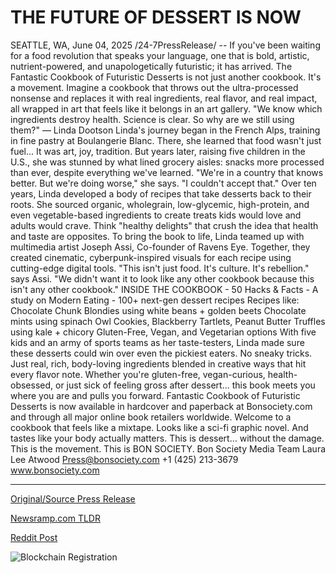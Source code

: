 # THE FUTURE OF DESSERT IS NOW

SEATTLE, WA, June 04, 2025 /24-7PressRelease/ -- If you've been waiting for a food revolution that speaks your language, one that is bold, artistic, nutrient-powered, and unapologetically futuristic; it has arrived.  The Fantastic Cookbook of Futuristic Desserts is not just another cookbook. It's a movement.   Imagine a cookbook that throws out the ultra-processed nonsense and replaces it with real ingredients, real flavor, and real impact, all wrapped in art that feels like it belongs in an art gallery.  "We know which ingredients destroy health. Science is clear. So why are we still using them?" — Linda Dootson  Linda's journey began in the French Alps, training in fine pastry at Boulangerie Blanc. There, she learned that food wasn't just fuel... It was art, joy, tradition. But years later, raising five children in the U.S., she was stunned by what lined grocery aisles: snacks more processed than ever, despite everything we've learned.  "We're in a country that knows better. But we're doing worse," she says. "I couldn't accept that."  Over ten years, Linda developed a body of recipes that take desserts back to their roots. She sourced organic, wholegrain, low-glycemic, high-protein, and even vegetable-based ingredients to create treats kids would love and adults would crave. Think "healthy delights" that crush the idea that health and taste are opposites.  To bring the book to life, Linda teamed up with multimedia artist Joseph Assi, Co-founder of Ravens Eye. Together, they created cinematic, cyberpunk-inspired visuals for each recipe using cutting-edge digital tools.  "This isn't just food. It's culture. It's rebellion." says Assi. "We didn't want it to look like any other cookbook because this isn't any other cookbook."  INSIDE THE COOKBOOK  - 50 Hacks & Facts - A study on Modern Eating - 100+ next-gen dessert recipes  Recipes like: Chocolate Chunk Blondies using white beans + golden beets Chocolate mints using spinach Owl Cookies, Blackberry Tartlets, Peanut Butter Truffles using kale + chicory Gluten-Free, Vegan, and Vegetarian options  With five kids and an army of sports teams as her taste-testers, Linda made sure these desserts could win over even the pickiest eaters. No sneaky tricks. Just real, rich, body-loving ingredients blended in creative ways that hit every flavor note.  Whether you're gluten-free, vegan-curious, health-obsessed, or just sick of feeling gross after dessert... this book meets you where you are and pulls you forward.  Fantastic Cookbook of Futuristic Desserts is now available in hardcover and paperback at Bonsociety.com and through all major online book retailers worldwide.  Welcome to a cookbook that feels like a mixtape. Looks like a sci-fi graphic novel. And tastes like your body actually matters.  This is dessert… without the damage. This is the movement. This is BON SOCIETY.  Bon Society Media Team Laura Lee Atwood Press@bonsociety.com +1 (425) 213-3679 www.bonsociety.com 

---

[Original/Source Press Release](https://www.24-7pressrelease.com/press-release/523479/the-future-of-dessert-is-now)
                    

[Newsramp.com TLDR](https://newsramp.com/curated-news/revolutionary-cookbook-blends-art-health-and-futuristic-desserts/5eb902c74fbd76ec5b8008aa999326a5) 

 



[Reddit Post](https://www.reddit.com/r/newsramp/comments/1l2zmf3/revolutionary_cookbook_blends_art_health_and/) 



![Blockchain Registration](https://cdn.newsramp.app/24-7PressRelease/qrcode/256/4/wamckrQi.webp)